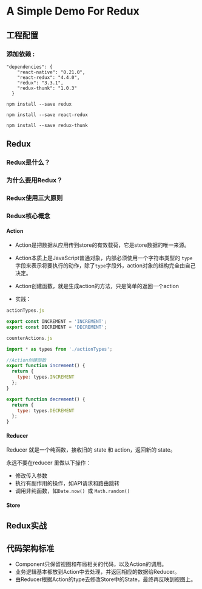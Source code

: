 # A Simple Demo For Redux

## 工程配置
### 添加依赖 :
```
"dependencies": {
    "react-native": "0.21.0",
    "react-redux": "4.4.0",
    "redux": "3.3.1",
    "redux-thunk": "1.0.3"
  }
```

```
npm install --save redux 
```
```
npm install --save react-redux 
```
```
npm install --save redux-thunk
```

## Redux
### Redux是什么？
### 为什么要用Redux？
### Redux使用三大原则
### Redux核心概念
#### Action
* Action是把数据从应用传到store的有效载荷，它是store数据的唯一来源。

* Action本质上是JavaScript普通对象，内部必须使用一个字符串类型的 `type`字段来表示将要执行的动作，除了`type`字段外，action对象的结构完全由自己决定。
* Action创建函数，就是生成action的方法，只是简单的返回一个action

* 实践：

``` js
actionTypes.js

export const INCREMENT = 'INCREMENT';
export const DECREMENT = 'DECREMENT';
```

``` js
counterActions.js

import * as types from './actionTypes';

//Action创建函数
export function increment() {
  return {
    type: types.INCREMENT
  };
}

export function decrement() {
  return {
    type: types.DECREMENT
  };
}
```

#### Reducer
Reducer 就是一个纯函数，接收旧的 state 和 action，返回新的 state。

永远不要在reducer 里做以下操作：

* 修改传入参数
* 执行有副作用的操作，如API请求和路由跳转
* 调用非纯函数，如`Date.now() `或 `Math.random()`
 
#### Store
## Redux实战

## 代码架构标准
*   Component只保留视图和布局相关的代码，以及Action的调用。
*   业务逻辑基本都放到Action中去处理，并返回相应的数据给Reducer。
*   由Reducer根据Action的type去修改Store中的State，最终再反映到视图上。